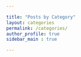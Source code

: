 ```yaml
---

title: "Posts by Category"
layout: categories
permalink: /categories/
author_profile: true
sidebar_main : true

---
```


